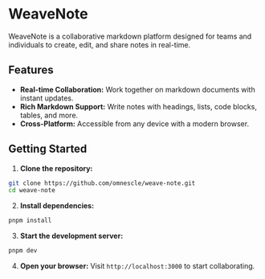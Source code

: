 # WeaveNote

WeaveNote is a collaborative markdown platform designed for teams and individuals to create, edit, and share notes in real-time.

## Features

- **Real-time Collaboration:** Work together on markdown documents with instant updates.
- **Rich Markdown Support:** Write notes with headings, lists, code blocks, tables, and more.
- **Cross-Platform:** Accessible from any device with a modern browser.

## Getting Started

1. **Clone the repository:**

```bash
git clone https://github.com/omnescle/weave-note.git
cd weave-note
```

2. **Install dependencies:**

```bash
pnpm install
```

3. **Start the development server:**

```bash
pnpm dev
```

4. **Open your browser:**
   Visit `http://localhost:3000` to start collaborating.
